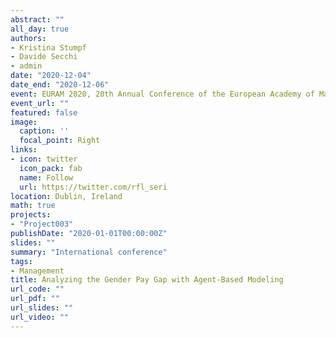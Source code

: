 ```yaml
---
abstract: ""
all_day: true
authors:
- Kristina Stumpf
- Davide Secchi
- admin
date: "2020-12-04"
date_end: "2020-12-06"
event: EURAM 2020, 20th Annual Conference of the European Academy of Management
event_url: ""
featured: false
image:
  caption: ''
  focal_point: Right
links:
- icon: twitter
  icon_pack: fab
  name: Follow
  url: https://twitter.com/rfl_seri
location: Dublin, Ireland
math: true
projects:
- "Project003"
publishDate: "2020-01-01T00:00:00Z"
slides: ""
summary: "International conference"
tags:
- Management
title: Analyzing the Gender Pay Gap with Agent-Based Modeling
url_code: ""
url_pdf: ""
url_slides: ""
url_video: ""
---
```

